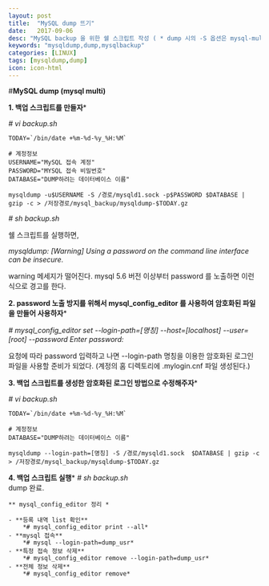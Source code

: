 ```yaml
---
layout: post
title:  "MySQL dump 뜨기"
date:   2017-09-06
desc: "MySQL backup 을 위한 쉘 스크립트 작성 ( * dump 시의 -S 옵션은 mysql-multi 환경이기 때문에 사용함)"
keywords: "mysqldump,dump,mysqlbackup"
categories: [LINUX]
tags: [mysqldump,dump]
icon: icon-html
---
```


#**MySQL dump (mysql multi)**

**1. 백업 스크립트를 만들자***

 *# vi backup.sh*

	TODAY=`/bin/date +%m-%d-%y_%H:%M`

	# 계정정보
	USERNAME="MySQL 접속 계정"
	PASSWORD="MYSQL 접속 비밀번호"
	DATABASE="DUMP하려는 데이터베이스 이름"

	mysqldump -u$USERNAME -S /경로/mysqld1.sock -p$PASSWORD $DATABASE | gzip -c > /저장경로/mysql_backup/mysqldump-$TODAY.gz
	
 *# sh backup.sh*

 쉘 스크립트를 실행하면,

 *mysqldump: [Warning] Using a password on the command line interface can be insecure.*

 warning 메세지가 떨어진다.
 mysql 5.6 버전 이상부터 password 를 노출하면 이런식으로 경고를 한다.

**2. password  노출 방지를 위해서 mysql_config_editor 를 사용하여 암호화된 파일을 만들어 사용하자***

 *# mysql_config_editor set --login-path=[명칭] --host=[localhost] --user=[root] --password*
 *Enter password:*

 요청에 따라 password 입력하고 나면
--login-path 명칭을 이용한 암호화된 로그인 파일을 사용할 준비가 되었다.
(계정의 홈 디렉토리에  .mylogin.cnf 파일 생성된다.)


**3. 백업 스크립트를 생성한 암호화된 로그인 방법으로 수정해주자***

 *# vi backup.sh*
	
	TODAY=`/bin/date +%m-%d-%y_%H:%M`

	# 계정정보
	DATABASE="DUMP하려는 데이터베이스 이름"

	mysqldump --login-path=[명칭] -S /경로/mysqld1.sock  $DATABASE | gzip -c > /저장경로/mysql_backup/mysqldump-$TODAY.gz

**4. 백업 스크립트 실행***
*# sh backup.sh*	
  dump 완료.
  

	** mysql_config_editor 정리 *
	
	- **등록 내역 list 확인**
		*# mysql_config_editor print --all*
	- **mysql 접속**
		*# mysql --login-path=dump_usr*
	- **특정 접속 정보 삭제** 
		*# mysql_config_editor remove --login-path=dump_usr*
	- **전체 정보 삭제**
		*# mysql_config_editor remove* 

